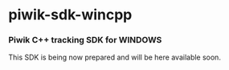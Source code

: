 # piwik-sdk-wincpp

### Piwik C++ tracking SDK for WINDOWS

This SDK is being now prepared and will be here available soon.

